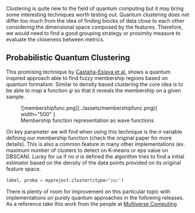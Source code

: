 Clustering is quite new to the field of quantum computing but it may bring some interesting techniques worth testing out. Quantum clustering does not differ too much from the idea of finding blocks of data close to each other considering the dimensional space composed by the features. Therefore, we would need to find a good grouping strategy or proximity measure to evaluate the closeness between metrics.

## Probabilistic Quantum Clustering

This promising technique by [Castaña-Eslava et al.](https://arxiv.org/pdf/1902.05578.pdf) shows a quantum inspired approach able to find fuzzy membership regions based on quantum formalism. Similar to density based clustering the core idea is to be able to map a function $\psi$ so that it reveals the membership on a given sample.

<figure markdown>
  ![membershipfunc.png](../assets/membershipfunc.png){ width="500" }
  <figcaption>Membership function representation as wave functions</figcaption>
</figure>

On key parameter we will find when using this technique is the $\sigma$ variable defining our membership function (check the original paper for more details). This is also a common feature in many other implementations (ex. maximum number of clusters to detect on K-means or eps value on DBSCAN). Lucky for us if no $\sigma$ is defined the algorithm tries to find a initial estimator based on the density of the data points provided on its original feature space.

```py
label, proba = myproject.cluster(ctype="pqc")
```

There is plenty of room for improvement on this particular topic with implementations on purely quantum approaches in the following releases. As a reference take this work from the people at [Multiverse Computing](https://www.nature.com/articles/s41598-023-39771-6)